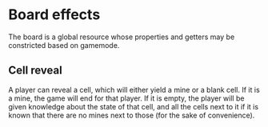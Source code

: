 # Board effects

The board is a global resource whose properties and getters may be constricted based on gamemode.

## Cell reveal

A player can reveal a cell, which will either yield a mine or a blank cell. If it is a mine, the
game will end for that player. If it is empty, the player will be given knowledge about the state of
that cell, and all the cells next to it if it is known that there are no mines next to those (for the
sake of convenience).
